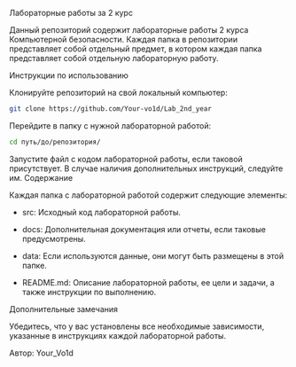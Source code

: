 Лабораторные работы за 2 курс

Данный репозиторий содержит лабораторные работы 2 курса Компьютерной безопасности. Каждая папка в репозитории представляет собой отдельный предмет, в котором каждая папка представляет собой отдельную лабораторную работу.

Инструкции по использованию

Клонируйте репозиторий на свой локальный компьютер:

```bash
git clone https://github.com/Your-vo1d/Lab_2nd_year
```

Перейдите в папку с нужной лабораторной работой:

```bash
cd путь/до/репозитория/
```

Запустите файл с кодом лабораторной работы, если таковой присутствует. В случае наличия дополнительных инструкций, следуйте им.
Содержание

Каждая папка с лабораторной работой содержит следующие элементы:

- src: Исходный код лабораторной работы.

- docs: Дополнительная документация или отчеты, если таковые предусмотрены.

- data: Если используются данные, они могут быть размещены в этой папке.

- README.md: Описание лабораторной работы, ее цели и задачи, а также инструкции по выполнению.

Дополнительные замечания

Убедитесь, что у вас установлены все необходимые зависимости, указанные в инструкциях каждой лабораторной работы.

Автор: Your_Vo1d
